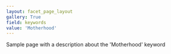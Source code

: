 ```yaml
---
layout: facet_page_layout
gallery: True
field: keywords
value: 'Motherhood'
---
```


Sample page with a description about the 'Motherhood' keyword